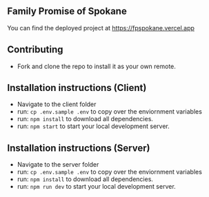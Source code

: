## Family Promise of Spokane

You can find the deployed project at https://fpspokane.vercel.app

## Contributing

- Fork and clone the repo to install it as your own remote.

## Installation instructions (Client)

- Navigate to the client folder
- run: `cp .env.sample .env` to copy over the enviornment variables
- run: `npm install` to download all dependencies.
- run: `npm start` to start your local development server.

## Installation instructions (Server)

- Navigate to the server folder
- run: `cp .env.sample .env` to copy over the enviornment variables
- run: `npm install` to download all dependencies.
- run: `npm run dev` to start your local development server.